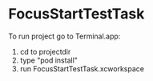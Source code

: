 # FocusStartTestTask
To run project go to Terminal.app:
1) cd to projectdir 
2) type "pod install"
3) run FocusStartTestTask.xcworkspace
